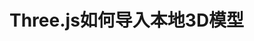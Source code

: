 # Three.js如何导入本地3D模型

<showRun>
  <template #svgCode>
    <export3DModule />
  </template>
</showRun>

<script lang='ts' setup>
  import showRun from '../../components/showRun.vue'
  import export3DModule from './components/export3DModule.vue'

</script>